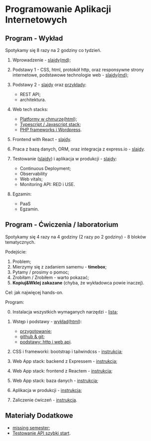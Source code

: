 # Programowanie Aplikacji Internetowych

## Program - Wykład

Spotykamy się 8 razy na 2 godziny co tydzień.

1. Wprowadzenie - [slajdy](01_wprowadzenie/slides.pdf)([md](01_wprowadzenie/slides.md));

2. Podstawy 1 - CSS, html, protokół http, oraz responsywne strony internetowe, podstawowe technologie web - [slajdy](02_podstawy/slides.pdf)([md](02_podstawy/slides.md));

3. Podstawy 2 - [slajdy](03_web_api/slides.pdf) oraz [przykłady](03_web_api/):

   - REST API;
   - architektura.

4. Web tech stacks:

   - [Platformy w chmurze](04_chmura/index.pdf)([html](04_chmura/index.html));
   - [Typescript / Javascript stack](04_js_ts_stack/);
   - [PHP frameworks i Wordpress](04_php_stack/).

5. Frontend with React - [slajdy](05_react/slides.pdf).

6. Praca z bazą danych, ORM, oraz integracja z express.io - [slajdy](06_bazy_danych).

7. Testowanie ([slajdy](07_testowanie/)) i aplikacja w produkcji - [slajdy](07_produkcja/slides.pdf):
   
   - Continuous Deployment;
   - Observability
   - Web vitals;
   - Monitoring API: RED i USE.

8. Egzamin:

   - PaaS
   - Egzamin.

## Program - Ćwiczenia / laboratorium

Spotykamy się 4 razy na 4 godziny (2 razy po 2 godziny) - 8 bloków tematycznych.

Podejście:

1. Problem;
2. Mierzymy się z zadaniem samemu - **timebox**;
3. Pytamy / prosimy o pomoc;
4. Zrobiłam / Zrobiłem - warto pokazać;
5. **Kopiuj&Wklej zakazane** (chyba, że wykładowca powie inaczej).

Cel: jak najwięcej hands-on.

Program:

0. Instalacja wszystkich wymaganych narzędzi - [lista](cwiczenia/README.md);

1. Wstęp i podstawy - [wykład](cwiczenia/00_wstep/index.pdf)([html](cwiczenia/00_wstep/)):

   - [przygotowanie](cwiczenia/README.md);
   - [github & git](cwiczenia/01_basics);
   - [podstawy: http i web api](cwiczenia/01_basics).

2. CSS i frameworki: bootstrap i tailwindcss - [instrukcja](cwiczenia/02_component_frameworks);

3. Web App stack: backend z Expressem - [instrukcja](cwiczenia/03_js_ts_stack);

4. Web App stack: frontend z Reactem - [instrukcja](cwiczenia/04_react_frontend);

5. Web App stack: baza danych - [instrukcja](cwiczenia/05_baza_danych);

6. Aplikacja w produkcji - [instrukcja](cwiczenia/06_produkcja);

7. Zaliczenie ćwiczeń - [instrukcja](cwiczenia/07_zaliczenie).

## Materiały Dodatkowe

- [missing semester](https://missing.csail.mit.edu/);
- [Testowanie API szybki start](https://github.com/wojciech11/se_http_api_testing_quickstart).
